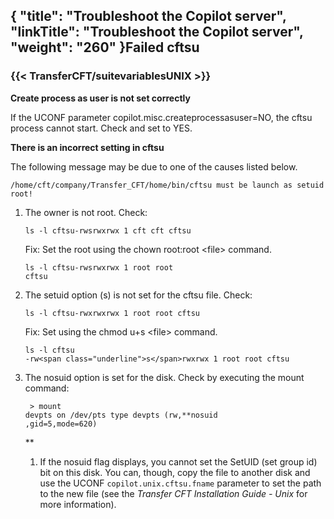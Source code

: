 {
    "title": "Troubleshoot the Copilot server",
    "linkTitle": "Troubleshoot the Copilot server",
    "weight": "260"
}Failed cftsu
------------

### {{< TransferCFT/suitevariablesUNIX  >}}

****Create process as user is not set correctly****

If the UCONF parameter copilot.misc.createprocessasuser=NO, the cftsu process cannot start. Check and set to YES.

****There is an incorrect setting in cftsu****

The following message may be due to one of the causes listed below.

```
/home/cft/company/Transfer_CFT/home/bin/cftsu must be launch as setuid root!
```

1. The owner is not root. Check:  
    ```
    ls -l cftsu-rwsrwxrwx 1 cft cft cftsu
    ```

    Fix: Set the root using the chown root:root &lt;file&gt; command.

    ```
    ls -l cftsu-rwsrwxrwx 1 root root
    cftsu
    ```

1. The setuid option (s) is not set for the cftsu file. Check:  
    ```
    ls -l cftsu-rwxrwxrwx 1 root root cftsu
    ```

    Fix: Set using the chmod u+s &lt;file&gt; command.

    ```
    ls -l cftsu
    -rw<span class="underline">s</span>rwxrwx 1 root root cftsu
    ```

1. The nosuid option is set for the disk. Check by executing the mount command:  
    ```  
     > mount
    devpts on /dev/pts type devpts (rw,**nosuid
    ,gid=5,mode=620)
    ```
    **
    1.  If the nosuid flag displays, you cannot set the SetUID (set group id) bit on this disk. You can, though, copy the file to another disk and use the UCONF `copilot.unix.cftsu.fname` parameter to set the path to the new file (see the *Transfer CFT Installation Guide - Unix* for more information).
